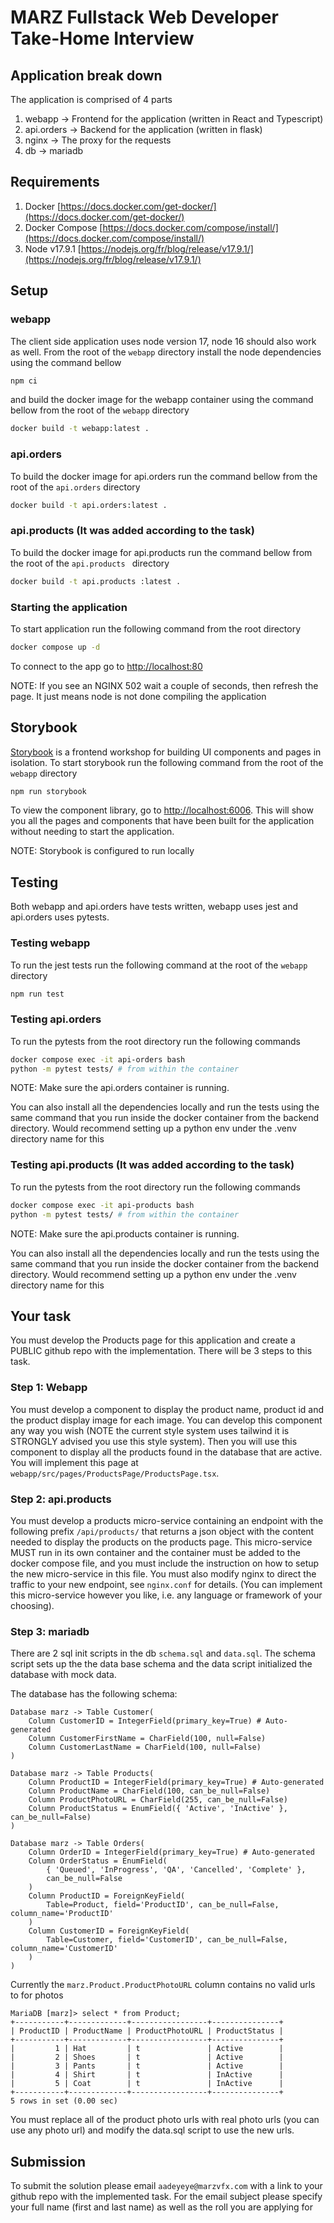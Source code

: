 # MARZ Fullstack Web Developer Take-Home Interview

## Application break down

The application is comprised of 4 parts

1. webapp -> Frontend for the application (written in React and Typescript)
2. api.orders -> Backend for the application (written in flask)
3. nginx -> The proxy for the requests
4. db -> mariadb

## Requirements

1. Docker [https://docs.docker.com/get-docker/](https://docs.docker.com/get-docker/)
2. Docker Compose [https://docs.docker.com/compose/install/](https://docs.docker.com/compose/install/)
3. Node v17.9.1 [https://nodejs.org/fr/blog/release/v17.9.1/](https://nodejs.org/fr/blog/release/v17.9.1/)

## Setup

### webapp

The client side application uses node version 17, node 16 should also work as well. From the root of the `webapp` directory install the node dependencies using the command bellow

```Bash
npm ci
```

and build the docker image for the webapp container using the command bellow from the root of the `webapp` directory

```Bash
docker build -t webapp:latest .
```

### api.orders

To build the docker image for api.orders run the command bellow from the root of the `api.orders` directory

```Bash
docker build -t api.orders:latest .
```

### api.products (It was added according to the task)

To build the docker image for api.products run the command bellow from the root of the `api.products ` directory

```Bash
docker build -t api.products :latest .
```

### Starting the application

To start application run the following command from the root directory

```Bash
docker compose up -d
```

To connect to the app go to [http://localhost:80](http://localhost:80)

NOTE: If you see an NGINX 502 wait a couple of seconds, then refresh the page. It just means node is not done compiling the application

## Storybook

[Storybook](https://storybook.js.org/) is a frontend workshop for building UI components and pages in isolation.
To start storybook run the following command from the root of the `webapp` directory

```Bash
npm run storybook
```

To view the component library, go to [http://localhost:6006](http://localhost:6006). This will show you all the pages and components that have been built for the application without needing to start the application.

NOTE: Storybook is configured to run locally

## Testing

Both webapp and api.orders have tests written, webapp uses jest and api.orders uses pytests.

### Testing webapp

To run the jest tests run the following command at the root of the `webapp` directory

```Bash
npm run test
```

### Testing api.orders

To run the pytests from the root directory run the following commands

```Bash
docker compose exec -it api-orders bash
python -m pytest tests/ # from within the container
```

NOTE: Make sure the api.orders container is running.

You can also install all the dependencies locally and run the tests using the same command that you run inside the docker container from the backend directory. Would recommend setting up a python env under the .venv directory name for this

### Testing api.products (It was added according to the task)

To run the pytests from the root directory run the following commands

```Bash
docker compose exec -it api-products bash
python -m pytest tests/ # from within the container
```

NOTE: Make sure the api.products container is running.

You can also install all the dependencies locally and run the tests using the same command that you run inside the docker container from the backend directory. Would recommend setting up a python env under the .venv directory name for this

## Your task

You must develop the Products page for this application and create a PUBLIC github repo with the implementation. There will be 3 steps to this task.

### Step 1: Webapp

You must develop a component to display the product name, product id and the product display image for each image. You can develop this component any way you wish (NOTE the current style system uses tailwind it is STRONGLY advised you use this style system). Then you will use this component to display all the products found in the database that are active. You will implement this page at `webapp/src/pages/ProductsPage/ProductsPage.tsx`.

### Step 2: api.products

You must develop a products micro-service containing an endpoint with the following prefix `/api/products/` that returns a json object with the content needed to display the products on the products page. This micro-service MUST run in its own container and the container must be added to the docker compose file, and you must include the instruction on how to setup the new micro-service in this file. You must also modify nginx to direct the traffic to your new endpoint, see `nginx.conf` for details. (You can implement this micro-service however you like, i.e. any language or framework of your choosing).

### Step 3: mariadb

There are 2 sql init scripts in the db `schema.sql` and `data.sql`. The schema script sets up the the data base schema and the data script initialized the database with mock data.

The database has the following schema:

```
Database marz -> Table Customer(
    Column CustomerID = IntegerField(primary_key=True) # Auto-generated
    Column CustomerFirstName = CharField(100, null=False)
    Column CustomerLastName = CharField(100, null=False)
)
```

```
Database marz -> Table Products(
    Column ProductID = IntegerField(primary_key=True) # Auto-generated
    Column ProductName = CharField(100, can_be_null=False)
    Column ProductPhotoURL = CharField(255, can_be_null=False)
    Column ProductStatus = EnumField({ 'Active', 'InActive' }, can_be_null=False)
)
```

```
Database marz -> Table Orders(
    Column OrderID = IntegerField(primary_key=True) # Auto-generated
    Column OrderStatus = EnumField(
        { 'Queued', 'InProgress', 'QA', 'Cancelled', 'Complete' },
        can_be_null=False
    )
    Column ProductID = ForeignKeyField(
        Table=Product, field='ProductID', can_be_null=False, column_name='ProductID'
    )
    Column CustomerID = ForeignKeyField(
        Table=Customer, field='CustomerID', can_be_null=False, column_name='CustomerID'
    )
)
```

Currently the `marz.Product.ProductPhotoURL` column contains no valid urls to for photos

```
MariaDB [marz]> select * from Product;
+-----------+-------------+-----------------+---------------+
| ProductID | ProductName | ProductPhotoURL | ProductStatus |
+-----------+-------------+-----------------+---------------+
|         1 | Hat         | t               | Active        |
|         2 | Shoes       | t               | Active        |
|         3 | Pants       | t               | Active        |
|         4 | Shirt       | t               | InActive      |
|         5 | Coat        | t               | InActive      |
+-----------+-------------+-----------------+---------------+
5 rows in set (0.00 sec)
```

You must replace all of the product photo urls with real photo urls (you can use any photo url) and modify the data.sql script to use the new urls.

## Submission

To submit the solution please email `aadeyeye@marzvfx.com` with a link to your github repo with the implemented task. For the email subject please specify your full name (first and last name) as well as the roll you are applying for
